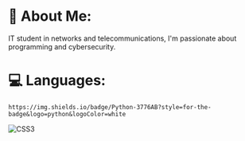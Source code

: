 # 🚀 About Me:
IT student in networks and telecommunications, I'm passionate about programming and cybersecurity.<br>

# 💻 Languages:
	https://img.shields.io/badge/Python-3776AB?style=for-the-badge&logo=python&logoColor=white
 ![CSS3]([https://img.shields.io/badge/css3-%231572B6.svg?style=for-the-badge&logo=css3&logoColor=white](https://img.shields.io/badge/Python-3776AB?style=for-the-badge&logo=python&logoColor=white)https://img.shields.io/badge/Python-3776AB?style=for-the-badge&logo=python&logoColor=white) 
 
